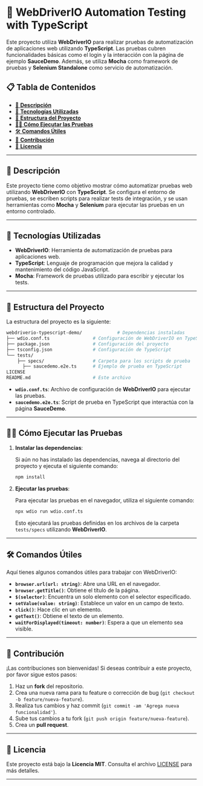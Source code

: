 <!-- omit from toc -->
# 🚀 **WebDriverIO Automation Testing with TypeScript**

Este proyecto utiliza **WebDriverIO** para realizar pruebas de automatización de aplicaciones web utilizando **TypeScript**. Las pruebas cubren funcionalidades básicas como el login y la interacción con la página de ejemplo **SauceDemo**. Además, se utiliza **Mocha** como framework de pruebas y **Selenium Standalone** como servicio de automatización.

<!-- omit from toc -->
## 📋 Tabla de Contenidos

- [🚀 **Descripción**](#-descripción)
- [🔧 **Tecnologías Utilizadas**](#-tecnologías-utilizadas)
- [📂 **Estructura del Proyecto**](#-estructura-del-proyecto)
- [🏃‍♂️ **Cómo Ejecutar las Pruebas**](#️-cómo-ejecutar-las-pruebas)
- [🛠️ **Comandos Útiles**](#️-comandos-útiles)
- [🤝 **Contribución**](#-contribución)
- [📜 **Licencia**](#-licencia)

---

## 🚀 **Descripción**

Este proyecto tiene como objetivo mostrar cómo automatizar pruebas web utilizando **WebDriverIO** con **TypeScript**. Se configura el entorno de pruebas, se escriben scripts para realizar tests de integración, y se usan herramientas como **Mocha** y **Selenium** para ejecutar las pruebas en un entorno controlado.

---

## 🔧 **Tecnologías Utilizadas**

- **WebDriverIO**: Herramienta de automatización de pruebas para aplicaciones web.
- **TypeScript**: Lenguaje de programación que mejora la calidad y mantenimiento del código JavaScript.
- **Mocha**: Framework de pruebas utilizado para escribir y ejecutar los tests.

---

## 📂 **Estructura del Proyecto**

La estructura del proyecto es la siguiente:

```bash
webdriverio-typescript-demo/             # Dependencias instaladas
├── wdio.conf.ts                # Configuración de WebDriverIO en TypeScript
├── package.json                # Configuración del proyecto
├── tsconfig.json               # Configuración de TypeScript
└── tests/
    ├── specs/                  # Carpeta para los scripts de prueba
      ├── saucedemo.e2e.ts      # Ejemplo de prueba en TypeScript
LICENSE
README.md                       # Este archivo
```

- **`wdio.conf.ts`**: Archivo de configuración de **WebDriverIO** para ejecutar las pruebas.
- **`saucedemo.e2e.ts`**: Script de prueba en TypeScript que interactúa con la página **SauceDemo**.

---

## 🏃‍♂️ **Cómo Ejecutar las Pruebas**

1. **Instalar las dependencias**:

   Si aún no has instalado las dependencias, navega al directorio del proyecto y ejecuta el siguiente comando:

   ```bash
   npm install
   ```

2. **Ejecutar las pruebas**:

   Para ejecutar las pruebas en el navegador, utiliza el siguiente comando:

   ```bash
   npx wdio run wdio.conf.ts
   ```

   Esto ejecutará las pruebas definidas en los archivos de la carpeta `tests/specs` utilizando **WebDriverIO**.

---

## 🛠️ **Comandos Útiles**

Aquí tienes algunos comandos útiles para trabajar con WebDriverIO:

- **`browser.url(url: string)`**: Abre una URL en el navegador.
- **`browser.getTitle()`**: Obtiene el título de la página.
- **`$(selector)`**: Encuentra un solo elemento con el selector especificado.
- **`setValue(value: string)`**: Establece un valor en un campo de texto.
- **`click()`**: Hace clic en un elemento.
- **`getText()`**: Obtiene el texto de un elemento.
- **`waitForDisplayed(timeout: number)`**: Espera a que un elemento sea visible.

---

## 🤝 **Contribución**

¡Las contribuciones son bienvenidas! Si deseas contribuir a este proyecto, por favor sigue estos pasos:

1. Haz un **fork** del repositorio.
2. Crea una nueva rama para tu feature o corrección de bug (`git checkout -b feature/nueva-feature`).
3. Realiza tus cambios y haz commit (`git commit -am 'Agrega nueva funcionalidad'`).
4. Sube tus cambios a tu fork (`git push origin feature/nueva-feature`).
5. Crea un **pull request**.

---

## 📜 **Licencia**

Este proyecto está bajo la **Licencia MIT**. Consulta el archivo [LICENSE](LICENSE) para más detalles.

---
